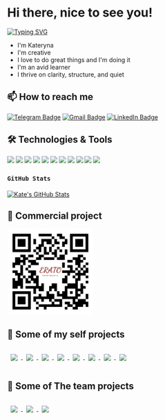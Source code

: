 # Hi there, nice to see you!

 [![Typing SVG](https://readme-typing-svg.herokuapp.com?color=%f2ec3c&lines=Software+Engineer)](https://git.io/typing-svg)  
- I'm Kateryna
- I'm creative
- I love to do great things and I'm doing it
- I'm an avid learner
- I thrive on clarity, structure, and quiet


## 📫 How to reach me

[![Telegram Badge](https://img.shields.io/badge/Telegram-informational?style=flat&logo=Telegram&logoColor=white&color=1086CA)](https://t.me/KaterynaB0rysenko)
[![Gmail Badge](https://img.shields.io/badge/Gmail-informational?style=flat&logo=Gmail&logoColor=white&color=D54B3C)](mailto:k.borysenko.kyiv@gmail.com)
[![LinkedIn Badge](https://img.shields.io/badge/LinkedIn-informational?style=flat&logo=LinkedIn&logoColor=white&color=0D76A8)](https://www.linkedin.com/in/kateryna-borysenko-176b0b216/)

## 🛠️ Technologies & Tools

![](https://img.shields.io/badge/HTML5-E34F26?style=for-the-badge&logo=html5&logoColor=white)
![](https://img.shields.io/badge/CSS3-1572B6?style=for-the-badge&logo=css3&logoColor=white)
![](https://img.shields.io/badge/Sass-CC6699?style=for-the-badge&logo=sass&logoColor=white)
![](https://img.shields.io/badge/JavaScript-EFD53C?style=for-the-badge&logo=javascript&logoColor=black)
![](https://img.shields.io/badge/React-20232A?style=for-the-badge&logo=react&logoColor=61DAFB)
![](https://img.shields.io/badge/Redux-774ABD?style=for-the-badge&logo=redux&logoColor=fff)
![](https://img.shields.io/badge/Webpack-89CFF3?style=for-the-badge&logo=webpack&logoColor=000)
![](https://img.shields.io/badge/Figma-1D1D1D?style=for-the-badge&logo=figma&logoColor=fff)
![](https://img.shields.io/badge/Photoshop-2FA4F6?style=for-the-badge&logo=photoshop&logoColor=fff)
![](https://img.shields.io/badge/GitHub-1D1D1D?style=for-the-badge&logo=github&logoColor=fff)
![](https://img.shields.io/badge/typescript-3074C0?style=for-the-badge&logo=typescript&logoColor=fff)

### `GitHub Stats`

<a href="https://github.com/kateryna-borysenko/kateryna-borysenko">
  <img align="center" src="https://github-readme-stats.vercel.app/api/top-langs/?username=kateryna-borysenko&title_color=ffffff&show_icons=true&text_color=c9cacc&icon_color=2bbc8a&bg_color=1d1f21&langs_count=3" alt="Kate's GitHub Stats" />
</a>

## 📌 Сommercial project

<a href="https://erato-greece.com">
  <img src="./assets/qr-code.svg" width="200">
</a>

## 📌 Some of my self projects



<a href="https://github.com/Kateryna-Borysenko/phonebook">
  <img align="center" style="margin:1rem 0.5rem" src="https://github-readme-stats.vercel.app/api/pin/?username=kateryna-borysenko&repo=phonebook&title_color=ffffff&text_color=c9cacc&icon_color=white&bg_color=1A2B34" />
</a>

<a href="https://github.com/Kateryna-Borysenko/movie-searcher">
  <img align="center" style="margin:1rem 0.5rem" src="https://github-readme-stats.vercel.app/api/pin/?username=kateryna-borysenko&repo=movie-searcher&title_color=ffffff&text_color=c9cacc&icon_color=white&bg_color=1A2B34" />
</a>

<a href="https://github.com/Kateryna-Borysenko/react-intensive">
  <img align="center" style="margin:1rem 0.5rem" src="https://github-readme-stats.vercel.app/api/pin/?username=kateryna-borysenko&repo=Todo List&title_color=ffffff&text_color=c9cacc&icon_color=white&bg_color=1A2B34" />
</a>

<a href="https://github.com/Kateryna-Borysenko/andersen-react-hw ">
  <img align="center" style="margin:1rem 0.5rem" src="https://github-readme-stats.vercel.app/api/pin/?username=kateryna-borysenko&repo=andersen-react-hw&title_color=ffffff&text_color=c9cacc&icon_color=white&bg_color=1A2B34" />
</a>

<a href="https://github.com/Kateryna-Borysenko/feedback-widget">
  <img align="center" style="margin:1rem 0.5rem" src="https://github-readme-stats.vercel.app/api/pin/?username=kateryna-borysenko&repo=feedback-widget&title_color=ffffff&text_color=c9cacc&icon_color=white&bg_color=1A2B34" />
</a>

<a href="https://github.com/Kateryna-Borysenko/react-hooks-todo-app">
  <img align="center" style="margin:1rem 0.5rem" src="https://github-readme-stats.vercel.app/api/pin/?username=kateryna-borysenko&repo=react-hooks-todo-app&title_color=ffffff&text_color=c9cacc&icon_color=white&bg_color=1A2B34" />
</a>

<a href="https://github.com/Kateryna-Borysenko/image-searcher">
  <img align="center" style="margin:1rem 0.5rem" src="https://github-readme-stats.vercel.app/api/pin/?username=kateryna-borysenko&repo=image-searcher&title_color=ffffff&text_color=c9cacc&icon_color=white&bg_color=1A2B34" />
</a>

<a href="https://github.com/Kateryna-Borysenko/web-studio">
  <img align="center" style="margin:1rem 0.5rem" src="https://github-readme-stats.vercel.app/api/pin/?username=kateryna-borysenko&repo=web-studio&title_color=ffffff&text_color=c9cacc&icon_color=white&bg_color=1A2B34" />
</a>

## 📌 Some of The team projects

<a href="https://github.com/Kateryna-Borysenko/books-reading">
  <img align="center" style="margin:1rem 0.5rem" src="https://github-readme-stats.vercel.app/api/pin/?username=Kateryna-Borysenko&repo=books-reading&title_color=ffffff&text_color=c9cacc&icon_color=white&bg_color=1A2B34" />
</a>

<a href="https://github.com/Kateryna-Borysenko/filmoteka">
  <img align="center" style="margin:1rem 0.5rem" src="https://github-readme-stats.vercel.app/api/pin/?username=Kateryna-Borysenko&repo=filmoteka&title_color=ffffff&text_color=c9cacc&icon_color=white&bg_color=1A2B34" />
</a>

<a href="https://github.com/Kateryna-Borysenko/ice-cream">
  <img align="center" style="margin:1rem 0.5rem" src="https://github-readme-stats.vercel.app/api/pin/?username=Kateryna-Borysenko&repo=ice-cream&title_color=ffffff&text_color=c9cacc&icon_color=white&bg_color=1A2B34" />
</a>

